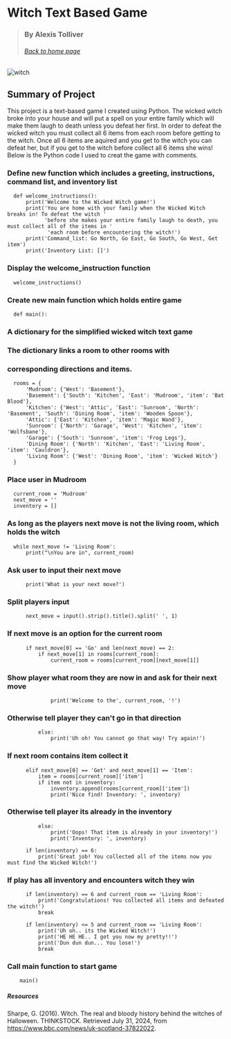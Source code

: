 # Witch Text Based Game
> ### By Alexis Tolliver
> ###### [Back to home page](https://alexisr1990.github.io/Alexis-Tolliver-Portfolio/)


![witch](https://github.com/user-attachments/assets/44342221-f33e-42a3-af30-6bca4e2b254f)




## Summary of Project

This project is a text-based game I created using Python. The wicked witch broke into your house and will put a spell on your entire family which will make them laugh to death unless you defeat her first. In order to defeat the wicked witch you must collect all 6 items from each room before getting to the witch. Once all 6 items are aquired and you get to the witch you can defeat her, but if you get to the witch before collect all 6 items she wins! Below is the Python code I used to creat the game with comments.





### Define new function which includes a greeting, instructions, command list, and inventory list

      def welcome_instructions():
          print('Welcome to the Wicked Witch game!')
          print('You are home with your family when the Wicked Witch breaks in! To defeat the witch '
                'before she makes your entire family laugh to death, you must collect all of the items in '
                 'each room before encountering the witch!')
          print('Command_list: Go North, Go East, Go South, Go West, Get item')
          print('Inventory List: []')

### Display the welcome_instruction function

      welcome_instructions()


### Create new main function which holds entire game

      def main():


### A dictionary for the simplified wicked witch text game
### The dictionary links a room to other rooms with
### corresponding directions and items.

      rooms = {
          'Mudroom': {'West': 'Basement'},
          'Basement': {'South': 'Kitchen', 'East': 'Mudroom', 'item': 'Bat Blood'},
          'Kitchen': {'West': 'Attic', 'East': 'Sunroom', 'North': 'Basement', 'South': 'Dining Room', 'item': 'Wooden Spoon'},
          'Attic': {'East': 'Kitchen', 'item': 'Magic Wand'},
          'Sunroom': {'North': 'Garage', 'West': 'Kitchen', 'item': 'Wolfsbane'},
          'Garage': {'South': 'Sunroom', 'item': 'Frog Legs'},
          'Dining Room': {'North': 'Kitchen', 'East': 'Living Room', 'item': 'Cauldron'},
          'Living Room': {'West': 'Dining Room', 'item': 'Wicked Witch'}
      }

### Place user in Mudroom
   
      current_room = 'Mudroom'
      next_move = ''
      inventory = []

### As long as the players next move is not the living room, which holds the witch
    
      while next_move != 'Living Room':
          print("\nYou are in", current_room)

### Ask user to input their next move
          
          print('What is your next move?')

### Split players input
          next_move = input().strip().title().split(' ', 1)

### If next move is an option for the current room
        
          if next_move[0] == 'Go' and len(next_move) == 2:
              if next_move[1] in rooms[current_room]:
                  current_room = rooms[current_room][next_move[1]]

### Show player what room they are now in and ask for their next move
                
                  print('Welcome to the', current_room, '!')

### Otherwise tell player they can't go in that direction
            
              else:
                  print('Uh oh! You cannot go that way! Try again!')

### If next room contains item collect it
          
          elif next_move[0] == 'Get' and next_move[1] == 'Item':
              item = rooms[current_room]['item']
              if item not in inventory:
                  inventory.append(rooms[current_room]['item'])
                  print('Nice find! Inventory: ', inventory)

### Otherwise tell player its already in the inventory
            
              else:
                  print('Oops! That item is already in your inventory!')
                  print('Inventory: ', inventory)

          if len(inventory) == 6:
              print('Great job! You collected all of the items now you must find the Wicked Witch!')
        
### If play has all inventory and encounters witch they win
          
          if len(inventory) == 6 and current_room == 'Living Room':
              print('Congratulations! You collected all items and defeated the witch!')
              break

          if len(inventory) <= 5 and current_room == 'Living Room':
              print('Uh oh.. its the Wicked Witch!')
              print('HE HE HE.. I got you now my pretty!!')
              print('Dun dun dun... You lose!')
              break

### Call main function to start game

        main()



##### Resources
Sharpe, G. (2016). Witch. The real and bloody history behind the witches of Halloween. THINKSTOCK. Retrieved July 31, 2024, from https://www.bbc.com/news/uk-scotland-37822022. 
